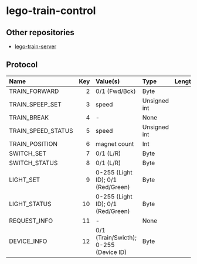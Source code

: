 # lego-train-control

## Other repositories

* [lego-train-server](https://github.com/eguahlak/lego-train-server)

## Protocol

| Name               | Key  | Value(s)     | Type         | Length |
| :----------------- | ---: | :----------- | :----------- | -----: |
| TRAIN_FORWARD      |    2 | 0/1 (Fwd/Bck)| Byte         |      2 |
| TRAIN_SPEEP_SET    |    3 | speed        | Unsigned int |      5 |
| TRAIN_BREAK        |    4 | -            | None         |      1 |
| TRAIN_SPEED_STATUS |    5 | speed        | Unsigned int |      5 |
| TRAIN_POSITION     |    6 | magnet count | Int          |      5 |
| SWITCH_SET         |    7 | 0/1 (L/R)    | Byte         |      2 |
| SWITCH_STATUS      |    8 | 0/1 (L/R)    | Byte         |      2 |
| LIGHT_SET          |    9 | 0-255 (Light ID); 0/1 (Red/Green) | Byte | 3 |
| LIGHT_STATUS       |   10 | 0-255 (Light ID); 0/1 (Red/Green) | Byte | 3 |
| REQUEST_INFO       |   11 | -            | None         |      1 |
| DEVICE_INFO        |   12 | 0/1 (Train/Swicth); 0-255 (Device ID) | Byte | 3 |
